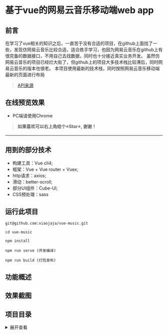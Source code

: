 # 基于vue的网易云音乐移动端web app

## 前言
在学习了vue相关的知识之后，一直苦于没有合适的项目，在github上面找了一些，发现仿网易云音乐比较合适，适合练手学习，也因为网易云音乐在github上有很完备的数据接口，不用自己去找数据，同时也十分接近真实业务开发。
虽然仿网易云音乐的项目已经烂大街了，但github上的项目大多技术栈比较滞后，同时网易云音乐的版本也很老。
本项目使用最新的技术栈，同时按照网易云音乐移动端最新的页面进行布局

>[API来源][1]

## 在线预览效果

* PC端请使用Chrome

 > <strong>如果喜欢可以右上角给个⭐Star⭐, 谢谢！</strong>
 ---

## 用到的部分技术

* 构建工具：Vue cli4;
* 框架：Vue + Vue router + Vuex;
* http请求：axios;
* 滑动：better-scroll;
* 部分UI组件：Cube-UI;
* CSS预处理：sass

## 运行此项目

  ```git
  git@github.com:xiaojaja/vue-music.git

  cd vue-music

  npm install

  npm run serve (开发编译)

  npm run build (打包发布)
  ```
## 功能概述


## 效果截图


## 项目目录

<details>
<summary>展开查看</summary>
<pre><code>


</code></pre>

</details>

[1]: https://binaryify.github.io/NeteaseCloudMusicApi

